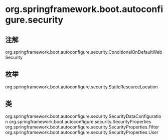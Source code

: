 # org.springframework.boot.autoconfigure.security

## 注解

org.springframework.boot.autoconfigure.security.ConditionalOnDefaultWebSecurity

## 枚举

org.springframework.boot.autoconfigure.security.StaticResourceLocation

## 类

org.springframework.boot.autoconfigure.security.SecurityDataConfiguration
org.springframework.boot.autoconfigure.security.SecurityProperties
org.springframework.boot.autoconfigure.security.SecurityProperties.Filter
org.springframework.boot.autoconfigure.security.SecurityProperties.User




